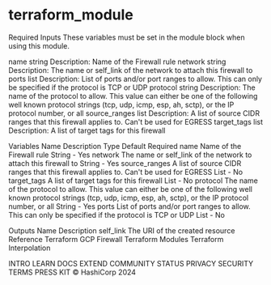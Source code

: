 # terraform_module

Required Inputs
These variables must be set in the module block when using this module.

name string
Description: Name of the Firewall rule
network string
Description: The name or self_link of the network to attach this firewall to
ports list
Description: List of ports and/or port ranges to allow. This can only be specified if the protocol is TCP or UDP
protocol string
Description: The name of the protocol to allow. This value can either be one of the following well known protocol strings (tcp, udp, icmp, esp, ah, sctp), or the IP protocol number, or all
source_ranges list
Description: A list of source CIDR ranges that this firewall applies to. Can't be used for EGRESS
target_tags list
Description: A list of target tags for this firewall


Variables
Name	Description	Type	Default	Required
name	Name of the Firewall rule	String	-	Yes
network	The name or self_link of the network to attach this firewall to	String	-	Yes
source_ranges	A list of source CIDR ranges that this firewall applies to. Can't be used for EGRESS	List	-	No
target_tags	A list of target tags for this firewall	List	-	No
protocol	The name of the protocol to allow. This value can either be one of the following well known protocol strings (tcp, udp, icmp, esp, ah, sctp), or the IP protocol number, or all	String	-	Yes
ports	List of ports and/or port ranges to allow. This can only be specified if the protocol is TCP or UDP	List	-	No

Outputs
Name	Description
self_link	The URI of the created resource
Reference
Terraform GCP Firewall
Terraform Modules
Terraform Interpolation

INTRO
LEARN
DOCS
EXTEND
COMMUNITY
STATUS
PRIVACY
SECURITY
TERMS
PRESS KIT
© HashiCorp 2024

